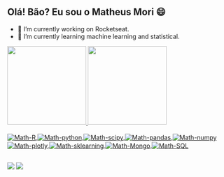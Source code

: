 ## Olá! Bão? Eu sou o Matheus Mori 😄

- 🔭 I’m currently working on Rocketseat.
- 🌱 I’m currently learning machine learning and statistical.

<div>
  <a href="https://github.com/mori-mkm">
  <img height="180em" src="https://github-readme-stats.vercel.app/api?username=mori-mkm&show_icons=true&theme=dark&include_all_commits=true&count_private=true"/>
  <img height="180em" src="https://github-readme-stats.vercel.app/api/top-langs/?username=mori-mkm&layout=compact&langs_count=7&theme=dark"/>
</div>
<div style="display: inline_block"><br>
  <img align="center" alt="Math-R" src="https://img.shields.io/badge/R-276DC3?style=for-the-badge&logo=r&logoColor=white"> 
  <img align="center" alt="Math-python" src="https://img.shields.io/badge/Python-3776AB?style=for-the-badge&logo=python&logoColor=white">
  <img align="center" alt="Math-scipy" src="https://img.shields.io/badge/SciPy-%230C55A5.svg?style=for-the-badge&logo=scipy&logoColor=%white">
  <img align="center" alt="Math-pandas" src="https://img.shields.io/badge/pandas-%23150458.svg?style=for-the-badge&logo=pandas&logoColor=white"> 
  <img align="center" alt="Math-numpy" src="https://img.shields.io/badge/numpy-%23013243.svg?style=for-the-badge&logo=numpy&logoColor=white">
  <img align="center" alt="Math-plotly" src="https://img.shields.io/badge/Plotly-%233F4F75.svg?style=for-the-badge&logo=plotly&logoColor=white">
  <img align="center" alt="Math-sklearning" src="https://img.shields.io/badge/scikit--learn-%23F7931E.svg?style=for-the-badge&logo=scikit-learn&logoColor=white">
  <img align="center" alt="Math-Mongo" src="https://img.shields.io/badge/MongoDB-4EA94B?style=for-the-badge&logo=mongodb&logoColor=white">
  <img align="center" alt="Math-SQL" src="https://img.shields.io/badge/MySQL-00000F?style=for-the-badge&logo=mysql&logoColor=white">

  
</div>
  
  ##
 
<div> 
</a> 
  <a href = "mailto:matheus.mori@rocketseat.team"><img src="https://img.shields.io/badge/-Gmail-%23333?style=for-the-badge&logo=gmail&logoColor=white" target="_blank"></a>
  <a href="https://www.linkedin.com/in/matheus-mori" target="_blank"><img src="https://img.shields.io/badge/-LinkedIn-%230077B5?style=for-the-badge&logo=linkedin&logoColor=white" target="_blank"></a> 

</div>
